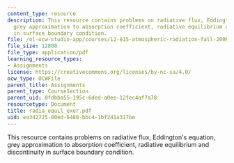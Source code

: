 ```yaml
---
content_type: resource
description: This resource contains problems on radiative flux, Eddington's equation,
  grey approximation to absorption coefficient, radiative equilibrium and discontinuity
  in surface boundary condition.
file: /ol-ocw-studio-app/courses/12-815-atmospheric-radiation-fall-2006/ea34272500ed6488bbc41bf241a317be_radia_equil_exer.pdf
file_size: 12808
file_type: application/pdf
learning_resource_types:
- Assignments
license: https://creativecommons.org/licenses/by-nc-sa/4.0/
ocw_type: OCWFile
parent_title: Assignments
parent_type: CourseSection
parent_uid: 0fdbba55-195c-6ded-a0ee-12fec4af7a78
resourcetype: Document
title: radia_equil_exer.pdf
uid: ea342725-00ed-6488-bbc4-1bf241a317be
---
```

This resource contains problems on radiative flux, Eddington's equation, grey approximation to absorption coefficient, radiative equilibrium and discontinuity in surface boundary condition.